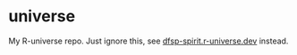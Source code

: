 # universe
My R-universe repo. Just ignore this, see [dfsp-spirit.r-universe.dev](https://dfsp-spirit.r-universe.dev) instead.
